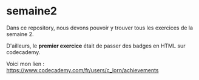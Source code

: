 # semaine2

Dans ce repository, nous devons pouvoir y trouver tous les exercices de la semaine 2.

D'ailleurs, le **premier exercice** était de passer des badges en HTML sur codecademy.

Voici mon lien : https://www.codecademy.com/fr/users/c_lorn/achievements
